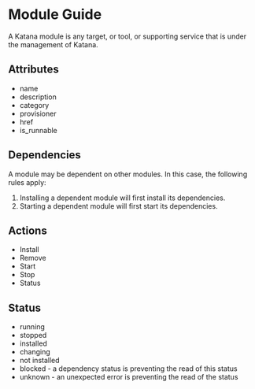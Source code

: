 # Module Guide

A Katana module is any target, or tool, or supporting service that is under the management of Katana.

## Attributes
- name
- description
- category
- provisioner
- href
- is_runnable

## Dependencies
A module may be dependent on other modules. In this case, the following rules apply:

1. Installing a dependent module will first install its dependencies.
2. Starting a dependent module will first start its dependencies.

## Actions
- Install
- Remove
- Start
- Stop
- Status

## Status
- running
- stopped
- installed
- changing
- not installed
- blocked - a dependency status is preventing the read of this status
- unknown - an unexpected error is preventing the read of the status

